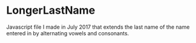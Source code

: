 # LongerLastName
Javascript file I made in July 2017 that extends the last name of the name entered in by alternating vowels and consonants.
